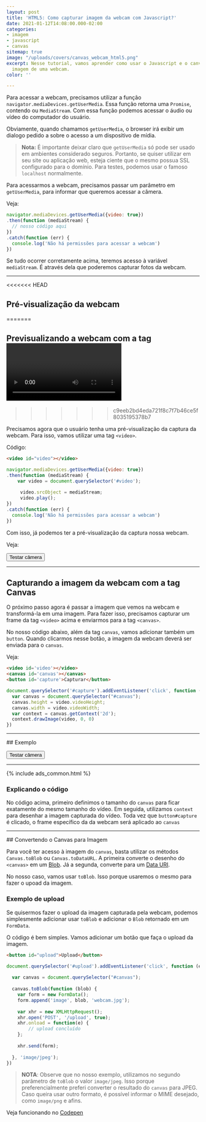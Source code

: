 ```yaml
---
layout: post
title: 'HTML5: Como capturar imagem da webcam com Javascript?'
date: 2021-01-12T14:08:00.000-02:00
categories:
- imagem
- javascript
- canvas
sitemap: true
image: "/uploads/covers/canvas_webcam_html5.png"
excerpt: Nesse tutorial, vamos aprender como usar o Javascript e o canvas para capturar
  imagem de uma webcam.
color: ''

---
```

Para acessar a webcam, precisamos utilizar a função `navigator.mediaDevices.getUserMedia`. Essa função retorna uma `Promise`, contendo ou `MediaStream`. Com essa função podemos acessar o áudio ou vídeo do computador do usuário.

Obviamente, quando chamamos `getUserMedia`, o browser irá exibir um dialogo pedido a sobre o acesso a um dispositivo de mídia.

> **Nota:** É importante deixar claro que `getUserMedia` só pode ser usado em ambientes considerado seguros. Portanto, se quiser utilizar em seu site ou aplicação web, esteja ciente que o mesmo possua SSL configurado para o domínio. Para testes, podemos usar o famoso `localhost` normalmente.

Para acessarmos a webcam, precisamos passar um parâmetro em `getUserMedia`, para informar que queremos acessar a câmera. 

Veja:

```javascript
navigator.mediaDevices.getUserMedia({video: true})
.then(function (mediaStream) {
  // nosso código aqui
})
.catch(function (err) {
  console.log('Não há permissões para acessar a webcam')
})
```

Se tudo ocorrer corretamente acima, teremos acesso à variável `mediaStream`. É através dela que poderemos capturar fotos da webcam. 

<hr />

<<<<<<< HEAD
## Pré-visualização da webcam
=======
## Previsualizando a webcam com a tag <video>
>>>>>>> c9eeb2bd4eda721f8c7f7b46ce5f8035195378b7

Precisamos agora que o usuário tenha uma pré-visualização da captura da webcam. Para isso, vamos utilizar uma tag `<video>`.

Código:

```html
<video id="video"></video>
```

```javascript
navigator.mediaDevices.getUserMedia({video: true})
.then(function (mediaStream) {
	var video = document.querySelector('#video');
  
     video.srcObject = mediaStream;
     video.play();
})
.catch(function (err) {
  console.log('Não há permissões para acessar a webcam')
})
```

Com isso, já podemos ter a pré-visualização da captura nossa webcam.

Veja:

<!-- Exemplo -->
<button class="button is-primary is-large" id="button-camera">Testar câmera</button>
<video id="video-teste" style="display: none" controls></video>
<sub id="video-mensagem-erro"></sub>
<script>
document.querySelector('#button-camera').addEventListener('click', function () {
  this.style.display = 'none';
  navigator.mediaDevices.getUserMedia({video: true})
  .then(function (mediaStream) {
      var video = document.querySelector('#video-teste');
      video.style.display = 'block';
      video.srcObject = mediaStream;
      video.play();
  })
  .catch(function (err) {
    document.querySelector('#video-mensagem-erro').innerText = 'Não há permissões para acessar a webcam';
  })
})
</script>

<!-- /Exemplo -->

<hr />

## Capturando a imagem da webcam com a tag Canvas

O próximo passo agora é passar a imagem que vemos na webcam e transformá-la em uma imagem.  Para fazer isso,  precisamos capturar um frame da tag `<video>` acima e enviarmos para a tag  `<canvas>`.

No nosso código abaixo, além da tag `canvas`, vamos adicionar também um `button`. Quando clicarmos nesse botão, a imagem da webcam deverá ser enviada para o `canvas`.

Veja:

```html
<video id='video'></video>
<canvas id='canvas'></canvas>
<button id='capture'>Capturar</button>
```

```javascript
document.querySelector('#capture').addEventListener('click', function (e) {
  var canvas = document.querySelector("#canvas");  
  canvas.height = video.videoHeight;
  canvas.width = video.videoWidth;
  var context = canvas.getContext('2d');
  context.drawImage(video, 0, 0)
})
```

<!-- Exemplo Captura -->
<hr>
## Exemplo

<button class="button is-primary is-large" id="button-camera-2">Testar câmera</button>

<div class="columns is-multiline" style="display: none" id="video-teste-2-container">
    <div class="column is-12 is-6-desktop">
        <video id="video-teste-2"></video>
        <button class="button is-danger is-large" id="button-camera-capturar-2">Capturar</button>
    </div>
    <div class="column is-12 is-6-desktop">
        <canvas id="canvas-teste-2" style="max-width: 100%"></canvas>
    </div>
</div>
<sub id="video-mensagem-erro-2"></sub>

<script>
document.querySelector('#button-camera-2').addEventListener('click', function () {
  this.style.display = 'none';
  navigator.mediaDevices.getUserMedia({video: true})
  .then(function (mediaStream) {
      var video = document.querySelector('#video-teste-2');
      document.querySelector('#video-teste-2-container').style.display = '';
      video.srcObject = mediaStream;
      video.play();
  })
  .catch(function (err) {
      document.querySelector('#video-mensagem-erro-2').innerText =
          'Não há permissões para acessar a webcam';
  })
});
document.querySelector('#button-camera-capturar-2').addEventListener('click', function (e) {
    var canvas = document.querySelector("#canvas-teste-2");
    var video = document.querySelector('#video-teste-2');
    canvas.height = video.videoHeight;
    canvas.width = video.videoWidth;
    var context = canvas.getContext('2d');
    context.drawImage(video, 0, 0)
});
</script>
<hr>
<!-- /Exemplo Captura -->

{% include ads_common.html %}

### Explicando o código

No código acima, primeiro definimos o tamanho do `canvas` para ficar exatamente do mesmo tamanho do vídeo. Em seguida, utilizamos  `context` para desenhar a imagem capturada do vídeo. Toda vez que `button#capture` é clicado, o frame específico da  da webcam será aplicado ao `canvas`

<hr />
## Convertendo o Canvas para Imagem

Para você ter acesso à imagem do `canvas`, basta utilizar os métodos `Canvas.toBlob` ou `Canvas.toDataURL`.  A primeira converte o desenho do `<canvas>` em um [Blob](https://developer.mozilla.org/pt-BR/docs/Web/API/Blob "BLOB - Documentação do MDN"). Já a segunda, converte para um [Data URI](https://developer.mozilla.org/en-US/docs/Web/HTTP/Basics_of_HTTP/Data_URIs "Data URI - Documentação da MDN").

No nosso caso, vamos usar `toBlob`. Isso porque usaremos o mesmo para fazer o upoad da imagem.


### Exemplo de upload

Se quisermos fazer o upload da imagem capturada pela webcam, podemos simplesmente adicionar usar `toBlob` e adicionar o `Blob` retornado em um `FormData`.

O código é bem simples. Vamos adicionar um botão que faça o upload da imagem.

```html
<button id="upload">Upload</button>
```
```javascript
document.querySelector('#upload').addEventListener('click', function (e) {
 
  var canvas = document.querySelector("#canvas");
  
  canvas.toBlob(function (blob) {
  	var form = new FormData();
    form.append('image', blob, 'webcam.jpg');
    
  	var xhr = new XMLHttpRequest();
    xhr.open('POST', '/upload', true);
    xhr.onload = function(e) {
    	// upload concluído  
    };
    
    xhr.send(form);  
                              
  }, 'image/jpeg');
})
```

> **NOTA**: Observe que no nosso exemplo, utilizamos no segundo parâmetro de `toBlob` o valor `image/jpeg`. Isso porque preferencialmente preferi converter o resultado do `canvas` para JPEG. Caso queira usar outro formato, é possível informar o MIME desejado, como `image/png` e afins. 

Veja funcionando no [Codepen](https://codepen.io/wallacemaxters/pen/XWmvLXE)